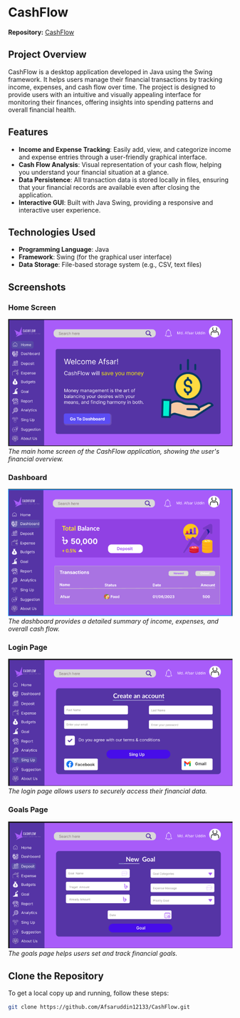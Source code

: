 # CashFlow

**Repository:** [CashFlow](https://github.com/Afsaruddin12133/CashFlow)

## Project Overview

CashFlow is a desktop application developed in Java using the Swing framework. It helps users manage their financial transactions by tracking income, expenses, and cash flow over time. The project is designed to provide users with an intuitive and visually appealing interface for monitoring their finances, offering insights into spending patterns and overall financial health.

## Features

- **Income and Expense Tracking**: Easily add, view, and categorize income and expense entries through a user-friendly graphical interface.
- **Cash Flow Analysis**: Visual representation of your cash flow, helping you understand your financial situation at a glance.
- **Data Persistence**: All transaction data is stored locally in files, ensuring that your financial records are available even after closing the application.
- **Interactive GUI**: Built with Java Swing, providing a responsive and interactive user experience.

## Technologies Used

- **Programming Language**: Java
- **Framework**: Swing (for the graphical user interface)
- **Data Storage**: File-based storage system (e.g., CSV, text files)


## Screenshots

### Home Screen

![Home Screen](images/home.png)
*The main home screen of the CashFlow application, showing the user's financial overview.*

### Dashboard

![Dashboard](images/deshbord.png)
*The dashboard provides a detailed summary of income, expenses, and overall cash flow.*

### Login Page

![Login Page](images/loginPage.png)
*The login page allows users to securely access their financial data.*

### Goals Page

![Goals Page](images/GoalPage.png)
*The goals page helps users set and track financial goals.*
## Clone the Repository

To get a local copy up and running, follow these steps:

```bash
git clone https://github.com/Afsaruddin12133/CashFlow.git
